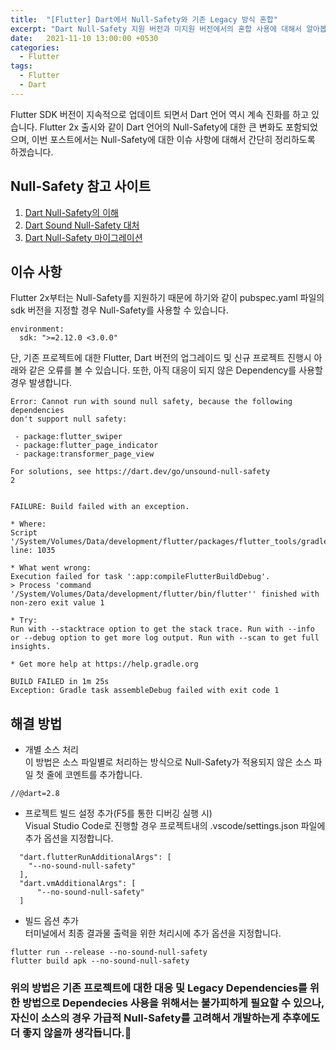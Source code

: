 ```yaml
---
title:  "[Flutter] Dart에서 Null-Safety와 기존 Legacy 방식 혼합"
excerpt: "Dart Null-Safety 지원 버전과 미지원 버전에서의 혼합 사용에 대해서 알아봅니다."
date:   2021-11-10 13:00:00 +0530
categories:
  - Flutter
tags:
  - Flutter
  - Dart
---
```

Flutter SDK 버전이 지속적으로 업데이트 되면서 Dart 언어 역시 계속 진화를 하고 있습니다.
Flutter 2x 출시와 같이 Dart 언어의 Null-Safety에 대한 큰 변화도 포함되었으며, 이번 포스트에서는 Null-Safety에 대한 이슈 사항에 대해서 간단히 정리하도록 하겠습니다.

## Null-Safety 참고 사이트
1. [Dart Null-Safety의 이해](https://dart.dev/null-safety/understanding-null-safety)
2. [Dart Sound Null-Safety 대처](https://dart.dev/null-safety)
3. [Dart Null-Safety 마이그레이션](https://dart.dev/null-safety/migration-guide)

## 이슈 사항
Flutter 2x부터는 Null-Safety를 지원하기 때문에 하기와 같이 pubspec.yaml 파일의 sdk 버전을 지정할 경우 Null-Safety를 사용할 수 있습니다.
```
environment:
  sdk: ">=2.12.0 <3.0.0"
```
단, 기존 프로젝트에 대한 Flutter, Dart 버전의 업그레이드 및 신규 프로젝트 진행시 아래와 같은 오류를 볼 수 있습니다. 또한, 아직 대응이 되지 않은 Dependency를 사용할 경우 발생합니다.
```
Error: Cannot run with sound null safety, because the following dependencies
don't support null safety:

 - package:flutter_swiper
 - package:flutter_page_indicator
 - package:transformer_page_view

For solutions, see https://dart.dev/go/unsound-null-safety
2


FAILURE: Build failed with an exception.

* Where:
Script '/System/Volumes/Data/development/flutter/packages/flutter_tools/gradle/flutter.gradle' line: 1035

* What went wrong:
Execution failed for task ':app:compileFlutterBuildDebug'.
> Process 'command '/System/Volumes/Data/development/flutter/bin/flutter'' finished with non-zero exit value 1

* Try:
Run with --stacktrace option to get the stack trace. Run with --info or --debug option to get more log output. Run with --scan to get full insights.

* Get more help at https://help.gradle.org

BUILD FAILED in 1m 25s
Exception: Gradle task assembleDebug failed with exit code 1
```

## 해결 방법
- 개별 소스 처리  
이 방법은 소스 파일별로 처리하는 방식으로 Null-Safety가 적용되지 않은 소스 파일 첫 줄에 코멘트를 추가합니다.
```
//@dart=2.8
```
- 프로젝트 빌드 설정 추가(F5를 통한 디버깅 실행 시)  
Visual Studio Code로 진행할 경우 프로젝트내의 .vscode/settings.json 파일에 추가 옵션을 지정합니다.
```
  "dart.flutterRunAdditionalArgs": [
    "--no-sound-null-safety"
  ],
  "dart.vmAdditionalArgs": [
      "--no-sound-null-safety"
  ]
```
- 빌드 옵션 추가  
터미널에서 최종 결과물 출력을 위한 처리시에 추가 옵션을 지정합니다.
```
flutter run --release --no-sound-null-safety
flutter build apk --no-sound-null-safety
```

### 위의 방법은 기존 프로젝트에 대한 대응 및 Legacy Dependencies를 위한 방법으로 Dependecies 사용을 위해서는 불가피하게 필요할 수 있으나, 자신이 소스의 경우 가급적 Null-Safety를 고려해서 개발하는게 추후에도 더 좋지 않을까 생각듭니다.🧐